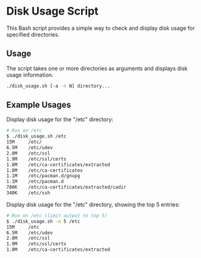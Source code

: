 # Disk Usage Script

This Bash script provides a simple way to check and display disk usage for specified directories.

## Usage

The script takes one or more directories as arguments and displays disk usage information.

```bash
./disk_usage.sh [-a -n N] directory...
```

## Example Usages
Display disk usage for the "/etc" directory:

```bash
# Run on /etc
$ ./disk_usage.sh /etc
15M     /etc/
6.5M    /etc/udev
2.0M    /etc/ssl
1.9M    /etc/ssl/certs
1.8M    /etc/ca-certificates/extracted
1.8M    /etc/ca-certificates
1.1M    /etc/pacman.d/gnupg
1.1M    /etc/pacman.d
780K    /etc/ca-certificates/extracted/cadir
340K    /etc/ssh
```
Display disk usage for the "/etc" directory, showing the top 5 entries:
```bash
# Run on /etc (limit output to top 5)
$ ./disk_usage.sh -n 5 /etc
15M     /etc
6.5M    /etc/udev
2.0M    /etc/ssl
1.9M    /etc/ssl/certs
1.8M    /etc/ca-certificates/extracted
